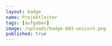 ```yaml
---
layout: badge
name: Projektleiter
tags: [aufgaben]
image: /uploads/badge-003-unicorn.png
published: true
---
```



